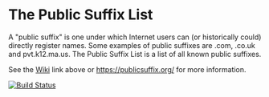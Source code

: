 The Public Suffix List
======================

A "public suffix" is one under which Internet users can (or historically could)
directly register names. Some examples of public suffixes are .com, .co.uk and
pvt.k12.ma.us. The Public Suffix List is a list of all known public suffixes.

See the [Wiki](https://github.com/publicsuffix/list/wiki) link above or https://publicsuffix.org/ for more information.

[![Build Status](https://travis-ci.org/publicsuffix/list.svg?branch=master)](https://travis-ci.org/publicsuffix/list)
